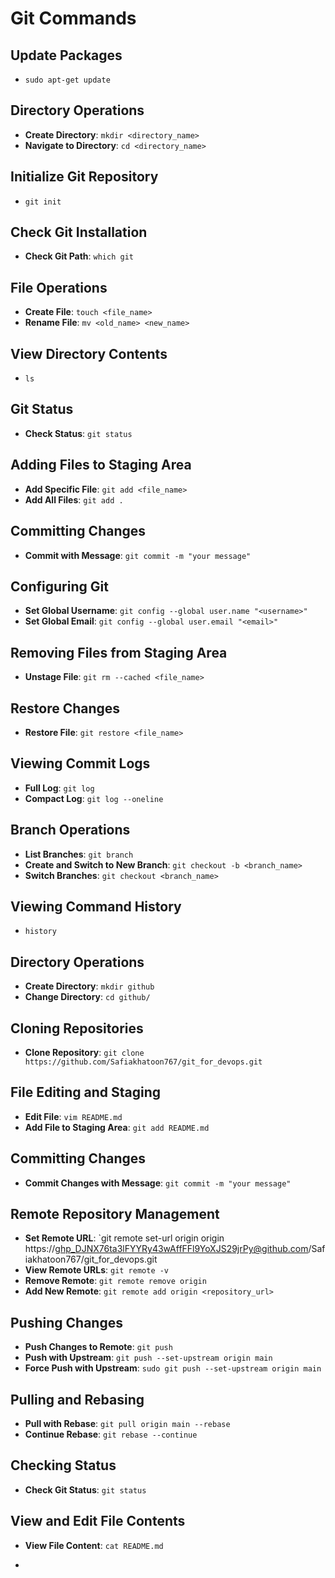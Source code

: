 # Git Commands

## Update Packages
- `sudo apt-get update`

## Directory Operations
- **Create Directory**: `mkdir <directory_name>`
- **Navigate to Directory**: `cd <directory_name>`

## Initialize Git Repository
- `git init`

## Check Git Installation
- **Check Git Path**: `which git`

## File Operations
- **Create File**: `touch <file_name>`
- **Rename File**: `mv <old_name> <new_name>`

## View Directory Contents
- `ls`

## Git Status
- **Check Status**: `git status`

## Adding Files to Staging Area
- **Add Specific File**: `git add <file_name>`
- **Add All Files**: `git add .`

## Committing Changes
- **Commit with Message**: `git commit -m "your message"`

## Configuring Git
- **Set Global Username**: `git config --global user.name "<username>"`
- **Set Global Email**: `git config --global user.email "<email>"`

## Removing Files from Staging Area
- **Unstage File**: `git rm --cached <file_name>`

## Restore Changes
- **Restore File**: `git restore <file_name>`

## Viewing Commit Logs
- **Full Log**: `git log`
- **Compact Log**: `git log --oneline`

## Branch Operations
- **List Branches**: `git branch`
- **Create and Switch to New Branch**: `git checkout -b <branch_name>`
- **Switch Branches**: `git checkout <branch_name>`

## Viewing Command History
- `history`

## Directory Operations
- **Create Directory**: `mkdir github`
- **Change Directory**: `cd github/`

## Cloning Repositories
- **Clone Repository**: `git clone https://github.com/Safiakhatoon767/git_for_devops.git`

## File Editing and Staging
- **Edit File**: `vim README.md`
- **Add File to Staging Area**: `git add README.md`

## Committing Changes
- **Commit Changes with Message**: `git commit -m "your message"`

## Remote Repository Management
- **Set Remote URL**: `git remote set-url origin origin https://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@github.com/Safiakhatoon767/git_for_devops.git
- **View Remote URLs**: `git remote -v`
- **Remove Remote**: `git remote remove origin`
- **Add New Remote**: `git remote add origin <repository_url>`

## Pushing Changes
- **Push Changes to Remote**: `git push`
- **Push with Upstream**: `git push --set-upstream origin main`
- **Force Push with Upstream**: `sudo git push --set-upstream origin main`

## Pulling and Rebasing
- **Pull with Rebase**: `git pull origin main --rebase`
- **Continue Rebase**: `git rebase --continue`

## Checking Status
- **Check Git Status**: `git status`

## View and Edit File Contents
- **View File Content**: `cat README.md`

- 

